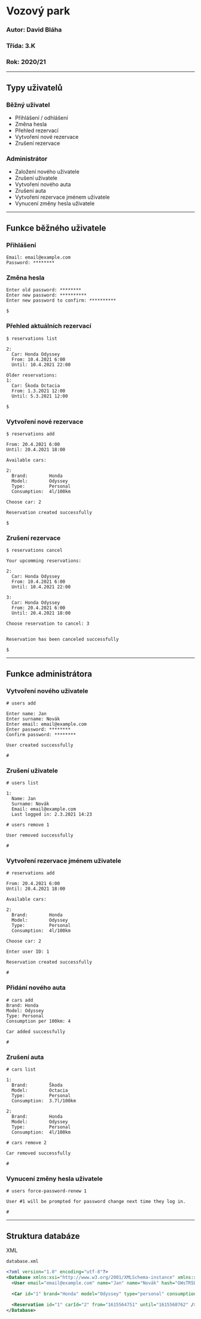 # Vozový park

### Autor: David Bláha

### Třída: 3.K

### Rok: 2020/21


* * *

## Typy uživatelů

### Běžný uživatel
- Přihlášení / odhlášení
- Změna hesla
- Přehled rezervací
- Vytvoření nové rezervace
- Zrušení rezervace


### Administrátor
- Založení nového uživatele
- Zrušení uživatele
- Vytvoření nového auta
- Zrušení auta
- Vytvoření rezervace jménem uživatele
- Vynucení změny hesla uživatele



* * *

## Funkce běžného uživatele

### Přihlášení

```
Email: email@example.com
Password: ********
```

### Změna hesla

```
Enter old password: ********
Enter new password: **********
Enter new password to confirm: **********

$ 
```

### Přehled aktuálních rezervací

```
$ reservations list

2:
  Car: Honda Odyssey
  From: 10.4.2021 6:00
  Until: 10.4.2021 22:00

Older reservations: 
1:
  Car: Škoda Octacia
  From: 1.3.2021 12:00
  Until: 5.3.2021 12:00

$ 
```


### Vytvoření nové rezervace

```
$ reservations add

From: 20.4.2021 6:00
Until: 20.4.2021 18:00

Available cars:

2:
  Brand:        Honda
  Model:        Odyssey
  Type:         Personal
  Consumption:  4l/100km

Choose car: 2

Reservation created successfully

$ 
```


### Zrušení rezervace

```
$ reservations cancel 

Your upcomming reservations:

2:
  Car: Honda Odyssey
  From: 10.4.2021 6:00
  Until: 10.4.2021 22:00

3:
  Car: Honda Odyssey
  From: 20.4.2021 6:00
  Until: 20.4.2021 18:00

Choose reservation to cancel: 3


Reservation has been canceled successfully

$ 
```


* * *

## Funkce administrátora


### Vytvoření nového uživatele

```
# users add

Enter name: Jan
Enter surname: Novák
Enter email: email@example.com
Enter password: ********
Confirm password: ********

User created successfully

# 
```

### Zrušení uživatele

```
# users list

1:
  Name: Jan
  Surname: Novák
  Email: email@example.com 
  Last logged in: 2.3.2021 14:23

# users remove 1

User removed successfully

# 
```

### Vytvoření rezervace jménem uživatele

```
# reservations add

From: 20.4.2021 6:00
Until: 20.4.2021 18:00

Available cars:

2:
  Brand:        Honda
  Model:        Odyssey
  Type:         Personal
  Consumption:  4l/100km

Choose car: 2

Enter user ID: 1

Reservation created successfully

# 
```

### Přidání nového auta

```
# cars add
Brand: Honda
Model: Odyssey
Type: Personal
Consumption per 100km: 4

Car added successfully

# 
```

### Zrušení auta

```
# cars list

1:
  Brand:        Škoda
  Model:        Octacia
  Type:         Personal
  Consumption:  3.7l/100km

2:
  Brand:        Honda
  Model:        Odyssey
  Type:         Personal
  Consumption:  4l/100km

# cars remove 2

Car removed successfully

# 
```

### Vynucení změny hesla uživatele

```
# users force-password-renew 1

User #1 will be prompted for password change next time they log in.

# 
```


* * *

## Struktura databáze

XML

`database.xml`

```xml
<?xml version="1.0" encoding="utf-8"?>  
<Database xmlns:xsi="http://www.w3.org/2001/XMLSchema-instance" xmlns:xsd="http://www.w3.org/2001/XMLSchema">  
  <User email="email@example.com" name="Jan" name="Novák" hash="GWsTR5DVeb4d/ZoAYLfNPa3y2M1NVDUICt7WynzQjB7cKm1m" type="user" lastlogin="1615565616"/>  

  <Car id="1" brand="Honda" model="Odyssey" type="personal" consumption="4" />

  <Reservation id="1" carId="2" from="1615564751" until="1615568762" />
</Database>  
```

